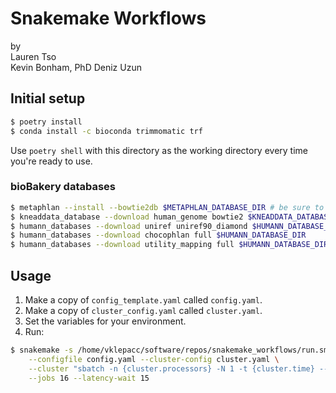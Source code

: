 # Snakemake Workflows

by  
  Lauren Tso  
  Kevin Bonham, PhD
  Deniz Uzun

## Initial setup

```sh
$ poetry install
$ conda install -c bioconda trimmomatic trf
```

Use `poetry shell` with this directory as the working directory every time you're ready to use.


### bioBakery databases

```sh
$ metaphlan --install --bowtie2db $METAPHLAN_DATABASE_DIR # be sure to set this in `config.yaml` as well
$ kneaddata_database --download human_genome bowtie2 $KNEADDATA_DATABASE_DIR
$ humann_databases --download uniref uniref90_diamond $HUMANN_DATABASE_DIR
$ humann_databases --download chocophlan full $HUMANN_DATABASE_DIR
$ humann_databases --download utility_mapping full $HUMANN_DATABASE_DIR
```

## Usage

1. Make a copy of `config_template.yaml` called `config.yaml`.
2. Make a copy of `cluster_config.yaml` called `cluster.yaml`.
3. Set the variables for your environment.
4. Run:

```sh
$ snakemake -s /home/vklepacc/software/repos/snakemake_workflows/run.smk \
    --configfile config.yaml --cluster-config cluster.yaml \
    --cluster "sbatch -n {cluster.processors} -N 1 -t {cluster.time} --mem {cluster.memory} -o output/logs/{rule}-%j.out -e output/logs/{rule}-%j.err -p newnodes" \
    --jobs 16 --latency-wait 15
```
